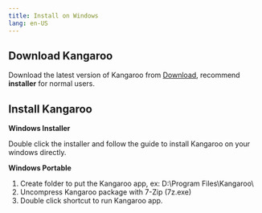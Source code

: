 ```yaml
---
title: Install on Windows
lang: en-US
---
```


## Download Kangaroo

Download the latest version of Kangaroo from [Download](../download), recommend **installer** for normal users.

## Install Kangaroo

__Windows Installer__

Double click the installer and follow the guide to install Kangaroo on your windows directly.

__Windows Portable__
1. Create folder to put the Kangaroo app, ex: D:\Program Files\Kangaroo\
2. Uncompress Kangaroo package with 7-Zip (7z.exe)
3. Double click shortcut to run Kangaroo app.
